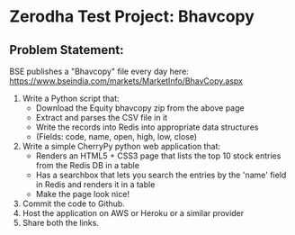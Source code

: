 # Zerodha Test Project: Bhavcopy 

## Problem Statement:

BSE publishes a "Bhavcopy" file every day here: https://www.bseindia.com/markets/MarketInfo/BhavCopy.aspx

1. Write a Python script that:
    - Download the Equity bhavcopy zip from the above page
    - Extract and parses the CSV file in it
    - Write the records into Redis into appropriate data structures
    - (Fields: code, name, open, high, low, close)
2. Write a simple CherryPy python web application that:
    - Renders an HTML5 + CSS3 page that lists the top 10 stock entries from the Redis DB in a table
    - Has a searchbox that lets you search the entries by the 'name' field in Redis and renders it in a table
    - Make the page look nice!
3. Commit the code to Github. 
4. Host the application on AWS or Heroku or a similar provider
5. Share both the links.
